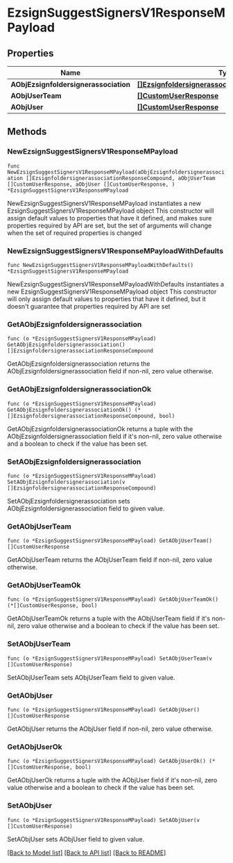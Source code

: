 # EzsignSuggestSignersV1ResponseMPayload

## Properties

Name | Type | Description | Notes
------------ | ------------- | ------------- | -------------
**AObjEzsignfoldersignerassociation** | [**[]EzsignfoldersignerassociationResponseCompound**](EzsignfoldersignerassociationResponseCompound.md) |  | 
**AObjUserTeam** | [**[]CustomUserResponse**](CustomUserResponse.md) |  | 
**AObjUser** | [**[]CustomUserResponse**](CustomUserResponse.md) |  | 

## Methods

### NewEzsignSuggestSignersV1ResponseMPayload

`func NewEzsignSuggestSignersV1ResponseMPayload(aObjEzsignfoldersignerassociation []EzsignfoldersignerassociationResponseCompound, aObjUserTeam []CustomUserResponse, aObjUser []CustomUserResponse, ) *EzsignSuggestSignersV1ResponseMPayload`

NewEzsignSuggestSignersV1ResponseMPayload instantiates a new EzsignSuggestSignersV1ResponseMPayload object
This constructor will assign default values to properties that have it defined,
and makes sure properties required by API are set, but the set of arguments
will change when the set of required properties is changed

### NewEzsignSuggestSignersV1ResponseMPayloadWithDefaults

`func NewEzsignSuggestSignersV1ResponseMPayloadWithDefaults() *EzsignSuggestSignersV1ResponseMPayload`

NewEzsignSuggestSignersV1ResponseMPayloadWithDefaults instantiates a new EzsignSuggestSignersV1ResponseMPayload object
This constructor will only assign default values to properties that have it defined,
but it doesn't guarantee that properties required by API are set

### GetAObjEzsignfoldersignerassociation

`func (o *EzsignSuggestSignersV1ResponseMPayload) GetAObjEzsignfoldersignerassociation() []EzsignfoldersignerassociationResponseCompound`

GetAObjEzsignfoldersignerassociation returns the AObjEzsignfoldersignerassociation field if non-nil, zero value otherwise.

### GetAObjEzsignfoldersignerassociationOk

`func (o *EzsignSuggestSignersV1ResponseMPayload) GetAObjEzsignfoldersignerassociationOk() (*[]EzsignfoldersignerassociationResponseCompound, bool)`

GetAObjEzsignfoldersignerassociationOk returns a tuple with the AObjEzsignfoldersignerassociation field if it's non-nil, zero value otherwise
and a boolean to check if the value has been set.

### SetAObjEzsignfoldersignerassociation

`func (o *EzsignSuggestSignersV1ResponseMPayload) SetAObjEzsignfoldersignerassociation(v []EzsignfoldersignerassociationResponseCompound)`

SetAObjEzsignfoldersignerassociation sets AObjEzsignfoldersignerassociation field to given value.


### GetAObjUserTeam

`func (o *EzsignSuggestSignersV1ResponseMPayload) GetAObjUserTeam() []CustomUserResponse`

GetAObjUserTeam returns the AObjUserTeam field if non-nil, zero value otherwise.

### GetAObjUserTeamOk

`func (o *EzsignSuggestSignersV1ResponseMPayload) GetAObjUserTeamOk() (*[]CustomUserResponse, bool)`

GetAObjUserTeamOk returns a tuple with the AObjUserTeam field if it's non-nil, zero value otherwise
and a boolean to check if the value has been set.

### SetAObjUserTeam

`func (o *EzsignSuggestSignersV1ResponseMPayload) SetAObjUserTeam(v []CustomUserResponse)`

SetAObjUserTeam sets AObjUserTeam field to given value.


### GetAObjUser

`func (o *EzsignSuggestSignersV1ResponseMPayload) GetAObjUser() []CustomUserResponse`

GetAObjUser returns the AObjUser field if non-nil, zero value otherwise.

### GetAObjUserOk

`func (o *EzsignSuggestSignersV1ResponseMPayload) GetAObjUserOk() (*[]CustomUserResponse, bool)`

GetAObjUserOk returns a tuple with the AObjUser field if it's non-nil, zero value otherwise
and a boolean to check if the value has been set.

### SetAObjUser

`func (o *EzsignSuggestSignersV1ResponseMPayload) SetAObjUser(v []CustomUserResponse)`

SetAObjUser sets AObjUser field to given value.



[[Back to Model list]](../README.md#documentation-for-models) [[Back to API list]](../README.md#documentation-for-api-endpoints) [[Back to README]](../README.md)


